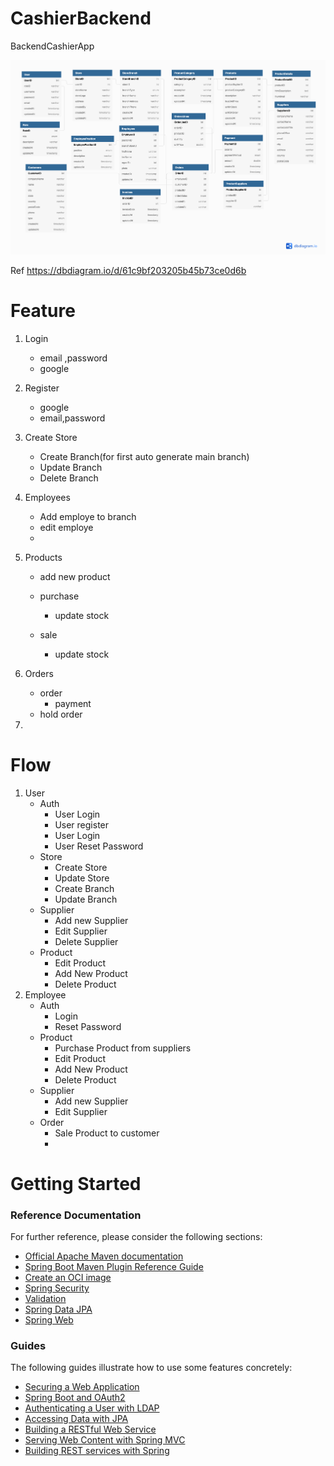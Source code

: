 # CashierBackend
BackendCashierApp

![image](./docs/DB.png)

Ref
https://dbdiagram.io/d/61c9bf203205b45b73ce0d6b

# Feature
1. Login  
    - email ,password
    - google 
3. Register
    - google
    - email,password
4. Create Store
    - Create Branch(for first auto generate main branch)
    - Update Branch
    - Delete Branch
5. Employees
    - Add employe to branch
    - edit employe
    - 
   
6. Products
    - add new product
    - purchase
        - update stock
        
    - sale
        - update stock
7. Orders
    - order
        - payment
    - hold order
8. 

# Flow
1. User
   - Auth
      - User Login 
      - User register 
      - User Login 
      - User Reset Password 
   - Store
      - Create Store
      - Update Store
      - Create Branch
      - Update Branch
   - Supplier
      - Add new Supplier
      - Edit Supplier
      - Delete Supplier
   - Product
      - Edit Product 
      - Add New Product 
      - Delete Product
2. Employee
   - Auth
      - Login
      - Reset Password
   - Product
      - Purchase Product from suppliers
      - Edit Product
      - Add New Product
      - Delete Product
   - Supplier
      - Add new Supplier
      - Edit Supplier
   - Order
      - Sale Product to customer
      - 

# Getting Started

### Reference Documentation

For further reference, please consider the following sections:

* [Official Apache Maven documentation](https://maven.apache.org/guides/index.html)
* [Spring Boot Maven Plugin Reference Guide](https://docs.spring.io/spring-boot/docs/2.6.2/maven-plugin/reference/html/)
* [Create an OCI image](https://docs.spring.io/spring-boot/docs/2.6.2/maven-plugin/reference/html/#build-image)
* [Spring Security](https://docs.spring.io/spring-boot/docs/2.6.2/reference/htmlsingle/#boot-features-security)
* [Validation](https://docs.spring.io/spring-boot/docs/2.6.2/reference/htmlsingle/#boot-features-validation)
* [Spring Data JPA](https://docs.spring.io/spring-boot/docs/2.6.2/reference/htmlsingle/#boot-features-jpa-and-spring-data)
* [Spring Web](https://docs.spring.io/spring-boot/docs/2.6.2/reference/htmlsingle/#boot-features-developing-web-applications)

### Guides

The following guides illustrate how to use some features concretely:

* [Securing a Web Application](https://spring.io/guides/gs/securing-web/)
* [Spring Boot and OAuth2](https://spring.io/guides/tutorials/spring-boot-oauth2/)
* [Authenticating a User with LDAP](https://spring.io/guides/gs/authenticating-ldap/)
* [Accessing Data with JPA](https://spring.io/guides/gs/accessing-data-jpa/)
* [Building a RESTful Web Service](https://spring.io/guides/gs/rest-service/)
* [Serving Web Content with Spring MVC](https://spring.io/guides/gs/serving-web-content/)
* [Building REST services with Spring](https://spring.io/guides/tutorials/bookmarks/)

